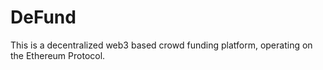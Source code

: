# DeFund
This is a decentralized web3 based crowd funding platform, operating on the Ethereum Protocol.
